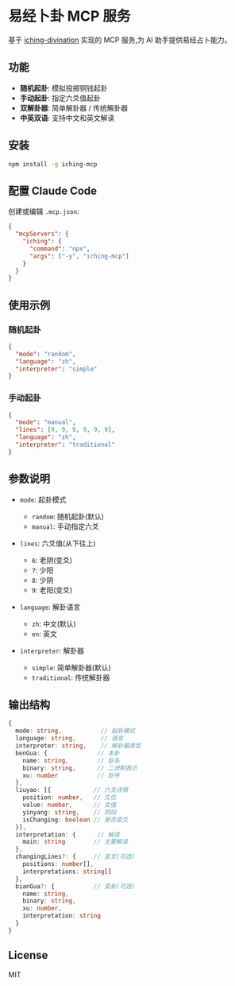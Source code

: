 # 易经卜卦 MCP 服务

基于 [iching-divination](https://www.npmjs.com/package/iching-divination) 实现的 MCP 服务,为 AI 助手提供易经占卜能力。

## 功能

- **随机起卦**: 模拟投掷铜钱起卦
- **手动起卦**: 指定六爻值起卦
- **双解卦器**: 简单解卦器 / 传统解卦器
- **中英双语**: 支持中文和英文解读

## 安装

```bash
npm install -g iching-mcp
```

## 配置 Claude Code

创建或编辑 `.mcp.json`:

```json
{
  "mcpServers": {
    "iching": {
      "command": "npx",
      "args": ["-y", "iching-mcp"]
    }
  }
}
```

## 使用示例

### 随机起卦
```json
{
  "mode": "random",
  "language": "zh",
  "interpreter": "simple"
}
```

### 手动起卦
```json
{
  "mode": "manual",
  "lines": [9, 9, 9, 9, 9, 9],
  "language": "zh",
  "interpreter": "traditional"
}
```

## 参数说明

- `mode`: 起卦模式
  - `random`: 随机起卦(默认)
  - `manual`: 手动指定六爻

- `lines`: 六爻值(从下往上)
  - `6`: 老阴(变爻)
  - `7`: 少阳
  - `8`: 少阴
  - `9`: 老阳(变爻)

- `language`: 解卦语言
  - `zh`: 中文(默认)
  - `en`: 英文

- `interpreter`: 解卦器
  - `simple`: 简单解卦器(默认)
  - `traditional`: 传统解卦器

## 输出结构

```typescript
{
  mode: string,           // 起卦模式
  language: string,       // 语言
  interpreter: string,    // 解卦器类型
  benGua: {              // 本卦
    name: string,        // 卦名
    binary: string,      // 二进制表示
    xu: number           // 卦序
  },
  liuyao: [{            // 六爻详情
    position: number,   // 爻位
    value: number,      // 爻值
    yinyang: string,    // 阴阳
    isChanging: boolean // 是否变爻
  }],
  interpretation: {      // 解读
    main: string        // 主要解读
  },
  changingLines?: {     // 变爻(可选)
    positions: number[],
    interpretations: string[]
  },
  bianGua?: {           // 变卦(可选)
    name: string,
    binary: string,
    xu: number,
    interpretation: string
  }
}
```

## License

MIT
